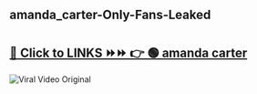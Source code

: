 
 ## amanda_carter-Only-Fans-Leaked

# <h2><a href="https://clipsfans.com/amanda_carter&ref=git">🔗 Click to LINKS ⏩⏩ 👉 🟢 amanda carter </a></h2>

<a href="https://clipsfans.com/amanda_carter&ref=git" rel="nofollow" data-target="animated-image.originalLink"><img src="https://i.ibb.co.com/xMMVF88/686577567.gif" alt="Viral Video Original" style="max-width: 100%; display: inline-block;" data-target="animated-image.originalImage"></a>
